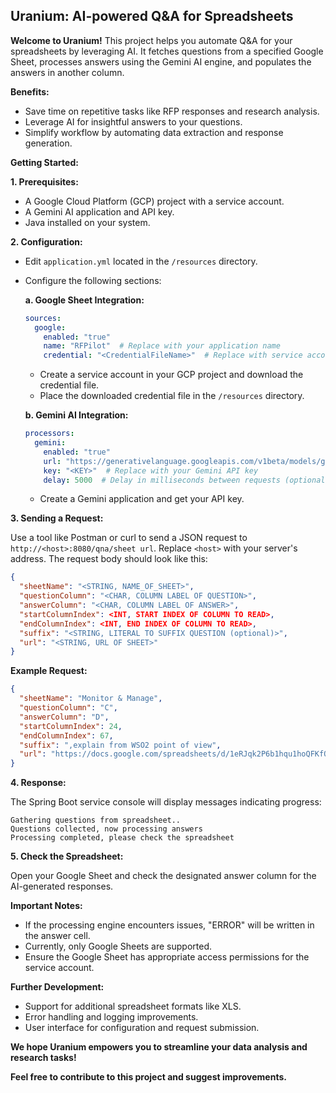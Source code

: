 ## Uranium: AI-powered Q&A for Spreadsheets

**Welcome to Uranium!** This project helps you automate Q&A for your spreadsheets by leveraging AI. It fetches questions from a specified Google Sheet, processes answers using the Gemini AI engine, and populates the answers in another column.

**Benefits:**

* Save time on repetitive tasks like RFP responses and research analysis.
* Leverage AI for insightful answers to your questions.
* Simplify workflow by automating data extraction and response generation.

**Getting Started:**

**1. Prerequisites:**

* A Google Cloud Platform (GCP) project with a service account.
* A Gemini AI application and API key.
* Java installed on your system.

**2. Configuration:**

* Edit `application.yml` located in the `/resources` directory.
* Configure the following sections:

  **a. Google Sheet Integration:**

    ```yaml
    sources:
      google:
        enabled: "true"
        name: "RFPilot"  # Replace with your application name
        credential: "<CredentialFileName>"  # Replace with service account credential file name
    ```

    - Create a service account in your GCP project and download the credential file.
    - Place the downloaded credential file in the `/resources` directory.

  **b. Gemini AI Integration:**

    ```yaml
    processors:
      gemini:
        enabled: "true"
        url: "https://generativelanguage.googleapis.com/v1beta/models/gemini-pro:generateContent"
        key: "<KEY>"  # Replace with your Gemini API key
        delay: 5000  # Delay in milliseconds between requests (optional)
    ```

    - Create a Gemini application and get your API key.

**3. Sending a Request:**

Use a tool like Postman or curl to send a JSON request to `http://<host>:8080/qna/sheet url`. Replace `<host>` with your server's address. The request body should look like this:

```json
{
  "sheetName": "<STRING, NAME_OF_SHEET>",
  "questionColumn": "<CHAR, COLUMN LABEL OF QUESTION>",
  "answerColumn": "<CHAR, COLUMN LABEL OF ANSWER>",
  "startColumnIndex": <INT, START INDEX OF COLUMN TO READ>,
  "endColumnIndex": <INT, END INDEX OF COLUMN TO READ>,
  "suffix": "<STRING, LITERAL TO SUFFIX QUESTION (optional)>",
  "url": "<STRING, URL OF SHEET>"
}
```

**Example Request:**

```json
{
  "sheetName": "Monitor & Manage",
  "questionColumn": "C",
  "answerColumn": "D",
  "startColumnIndex": 24,
  "endColumnIndex": 67,
  "suffix": ",explain from WSO2 point of view",
  "url": "https://docs.google.com/spreadsheets/d/1eRJqk2P6b1hqu1hoQFKfQ6KCi5uyR5KHAbHdTMX8EU0/edit#gid=1420065883"
}
```

**4. Response:**

The Spring Boot service console will display messages indicating progress:

```
Gathering questions from spreadsheet..
Questions collected, now processing answers
Processing completed, please check the spreadsheet
```

**5. Check the Spreadsheet:**

Open your Google Sheet and check the designated answer column for the AI-generated responses.

**Important Notes:**

* If the processing engine encounters issues, "ERROR" will be written in the answer cell.
* Currently, only Google Sheets are supported.
* Ensure the Google Sheet has appropriate access permissions for the service account.

**Further Development:**

* Support for additional spreadsheet formats like XLS.
* Error handling and logging improvements.
* User interface for configuration and request submission.

**We hope Uranium empowers you to streamline your data analysis and research tasks!**

**Feel free to contribute to this project and suggest improvements.**


